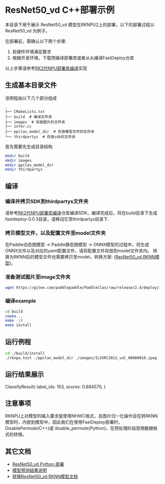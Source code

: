 # ResNet50_vd C++部署示例

本目录下用于展示 ResNet50_vd 模型在RKNPU2上的部署，以下的部署过程以 ResNet50_vd 为例子。

在部署前，需确认以下两个步骤:

1. 软硬件环境满足要求
2. 根据开发环境，下载预编译部署库或者从头编译FastDeploy仓库

以上步骤请参考[RK2代NPU部署库编译](../../../../../../docs/cn/build_and_install/rknpu2.md)实现

## 生成基本目录文件

该例程由以下几个部分组成
```text
.
├── CMakeLists.txt
├── build  # 编译文件夹
├── images  # 存放图片的文件夹
├── infer.cc
├── ppclas_model_dir  # 存放模型文件的文件夹
└── thirdpartys  # 存放sdk的文件夹
```

首先需要先生成目录结构
```bash
mkdir build
mkdir images
mkdir ppclas_model_dir
mkdir thirdpartys
```

## 编译

### 编译并拷贝SDK到thirdpartys文件夹

请参考[RK2代NPU部署库编译](../../../../../../docs/cn/build_and_install/rknpu2.md)仓库编译SDK，编译完成后，将在build目录下生成
fastdeploy-0.0.3目录，请移动它至thirdpartys目录下.

### 拷贝模型文件，以及配置文件至model文件夹
在Paddle动态图模型 -> Paddle静态图模型 -> ONNX模型的过程中，将生成ONNX文件以及对应的yaml配置文件，请将配置文件存放到model文件夹内。
转换为RKNN后的模型文件也需要拷贝至model，转换方案: ([ResNet50_vd RKNN模型](../README.md))。

### 准备测试图片至image文件夹
```bash
wget https://gitee.com/paddlepaddle/PaddleClas/raw/release/2.4/deploy/images/ImageNet/ILSVRC2012_val_00000010.jpeg
```

### 编译example

```bash
cd build
cmake ..
make -j8
make install
```

## 运行例程

```bash
cd ./build/install
./rknpu_test ./ppclas_model_dir ./images/ILSVRC2012_val_00000010.jpeg
```

## 运行结果展示
ClassifyResult(
label_ids: 153, 
scores: 0.684570, 
)

## 注意事项
RKNPU上对模型的输入要求是使用NHWC格式，且图片归一化操作会在转RKNN模型时，内嵌到模型中，因此我们在使用FastDeploy部署时，
DisablePermute(C++)或`disable_permute(Python)，在预处理阶段禁用数据格式的转换。

## 其它文档
- [ResNet50_vd Python 部署](../python)
- [模型预测结果说明](../../../../../../docs/api/vision_results/)
- [转换ResNet50_vd RKNN模型文档](../README.md)